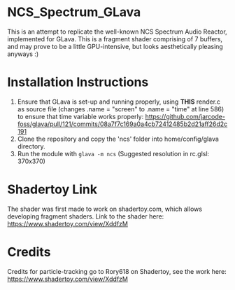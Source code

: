 # NCS_Spectrum_GLava
This is an attempt to replicate the well-known NCS Spectrum Audio Reactor, implemented for GLava. This is a fragment shader comprising of 7 buffers, and may prove to be a little GPU-intensive, but looks aesthetically pleasing anyways :) 
# Installation Instructions
1. Ensure that GLava is set-up and running properly, using **THIS** render.c as source file (changes .name = "screen" to .name = "time" at line 586) to ensure that time variable works properly:
<https://github.com/jarcode-foss/glava/pull/121/commits/08a7f7c169a0a4cb72412485b2d21aff26d2c191>
2. Clone the repository and copy the 'ncs' folder into home/config/glava directory.
3. Run the module with ```glava -m ncs``` (Suggested resolution in rc.glsl: 370x370)

# Shadertoy Link
The shader was first made to work on shadertoy.com, which allows developing fragment shaders. Link to the shader here: https://www.shadertoy.com/view/XddfzM

# Credits
Credits for particle-tracking go to Rory618 on Shadertoy, see the work here: https://www.shadertoy.com/view/XddfzM
